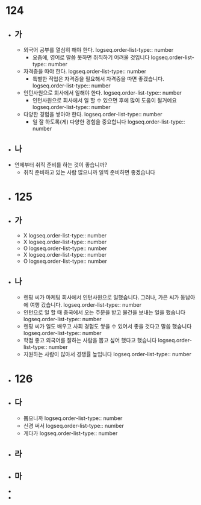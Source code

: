 # 124
- ## 가
	- 외국어 공부를 열심히 해야 한다. 
	  logseq.order-list-type:: number
		- 요즘에, 영어로 말씀 못하면 취직하기 어려울 것입니다
		  logseq.order-list-type:: number
	- 자격증을 따야 한다.
	  logseq.order-list-type:: number
		- 특별한 직업은 자격증을 필요해서 자격증을 따면 좋겠습니다.
		  logseq.order-list-type:: number
	- 인턴사원으로 회사에서 일해야 한다.
	  logseq.order-list-type:: number
		- 인턴사원으로 회사에서 일 할 수 있으면 후에 많이 도움이 될거예요
		  logseq.order-list-type:: number
	- 다양한 경험을 쌓아야 한다.
	  logseq.order-list-type:: number
		- 일 잘 하도록(게) 다양한 경험을 중요합니다
		  logseq.order-list-type:: number
- ## 나
- 언제부터 취직 준비를 하는 것이 좋습니까?
	- 취직 준비하고 있는 사람 많으니까 일찍 준비하면 좋겠습니다
- # 125
- ## 가
	- X
	  logseq.order-list-type:: number
	- X
	  logseq.order-list-type:: number
	- O
	  logseq.order-list-type:: number
	- X
	  logseq.order-list-type:: number
	- O
	  logseq.order-list-type:: number
- ## 나
	- 렌핑 씨가 마케팅 회사에서 인턴사원으로 일했습니다.  그러나, 가은 씨가 동남아에 여행 갔습니다.
	  logseq.order-list-type:: number
	- 인턴으로 일 할 때 중국에서 오는 주문을 받고 물건을 보내는 일을 했습니다
	  logseq.order-list-type:: number
	- 렌핑 씨가 일도 배우고 사회 경험도 쌓을 수 있어서 좋을 것다고 말씀 했습니다
	  logseq.order-list-type:: number
	- 학점 좋고 외국어를 잘하는 사람을 뽑고 싶어 했다고 했습니다
	  logseq.order-list-type:: number
	- 지원하는 사람이 많아서 경쟁률 높입니다
	  logseq.order-list-type:: number
- # 126
- ## 다
	- 뽑으니까
	  logseq.order-list-type:: number
	- 신경 써서
	  logseq.order-list-type:: number
	- 게다가
	  logseq.order-list-type:: number
- ## 라
- ## 마
-
-
